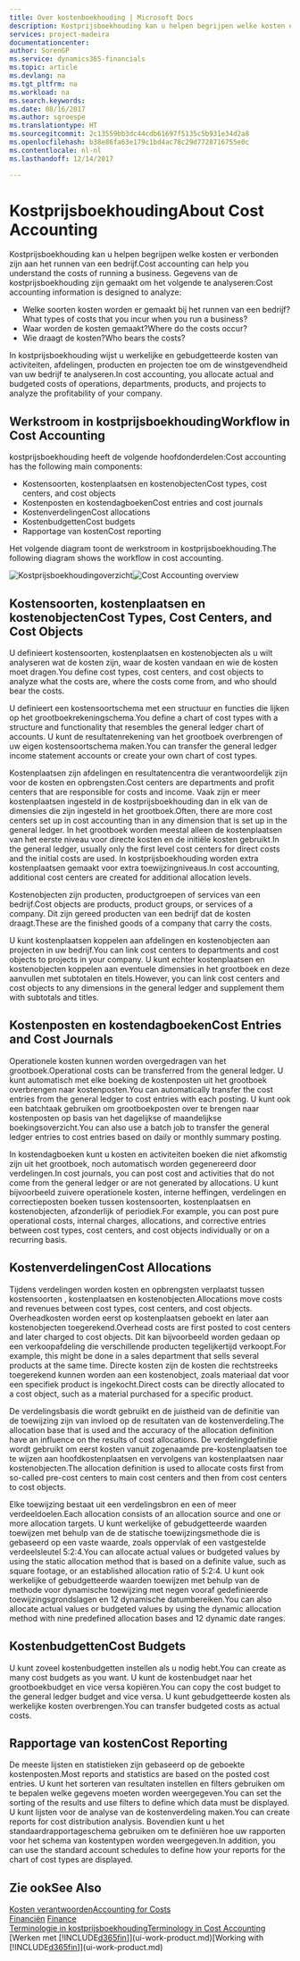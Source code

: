 ```yaml
---
title: Over kostenboekhouding | Microsoft Docs
description: Kostprijsboekhouding kan u helpen begrijpen welke kosten er verbonden zijn aan het runnen van een bedrijf.
services: project-madeira
documentationcenter: 
author: SorenGP
ms.service: dynamics365-financials
ms.topic: article
ms.devlang: na
ms.tgt_pltfrm: na
ms.workload: na
ms.search.keywords: 
ms.date: 08/16/2017
ms.author: sgroespe
ms.translationtype: HT
ms.sourcegitcommit: 2c13559bb3dc44cdb61697f5135c5b931e34d2a8
ms.openlocfilehash: b38e86fa63e179c1bd4ac78c29d7728716755e0c
ms.contentlocale: nl-nl
ms.lasthandoff: 12/14/2017

---
```

# <a name="about-cost-accounting"></a><span data-ttu-id="ff14f-103">Kostprijsboekhouding</span><span class="sxs-lookup"><span data-stu-id="ff14f-103">About Cost Accounting</span></span>
<span data-ttu-id="ff14f-104">Kostprijsboekhouding kan u helpen begrijpen welke kosten er verbonden zijn aan het runnen van een bedrijf.</span><span class="sxs-lookup"><span data-stu-id="ff14f-104">Cost accounting can help you understand the costs of running a business.</span></span> <span data-ttu-id="ff14f-105">Gegevens van de kostprijsboekhouding zijn gemaakt om het volgende te analyseren:</span><span class="sxs-lookup"><span data-stu-id="ff14f-105">Cost accounting information is designed to analyze:</span></span>  

-   <span data-ttu-id="ff14f-106">Welke soorten kosten worden er gemaakt bij het runnen van een bedrijf?</span><span class="sxs-lookup"><span data-stu-id="ff14f-106">What types of costs that you incur when you run a business?</span></span>  
-   <span data-ttu-id="ff14f-107">Waar worden de kosten gemaakt?</span><span class="sxs-lookup"><span data-stu-id="ff14f-107">Where do the costs occur?</span></span>  
-   <span data-ttu-id="ff14f-108">Wie draagt de kosten?</span><span class="sxs-lookup"><span data-stu-id="ff14f-108">Who bears the costs?</span></span>  

<span data-ttu-id="ff14f-109">In kostprijsboekhouding wijst u werkelijke en gebudgetteerde kosten van activiteiten, afdelingen, producten en projecten toe om de winstgevendheid van uw bedrijf te analyseren.</span><span class="sxs-lookup"><span data-stu-id="ff14f-109">In cost accounting, you allocate actual and budgeted costs of operations, departments, products, and projects to analyze the profitability of your company.</span></span>  

## <a name="workflow-in-cost-accounting"></a><span data-ttu-id="ff14f-110">Werkstroom in kostprijsboekhouding</span><span class="sxs-lookup"><span data-stu-id="ff14f-110">Workflow in Cost Accounting</span></span>  
<span data-ttu-id="ff14f-111">kostprijsboekhouding heeft de volgende hoofdonderdelen:</span><span class="sxs-lookup"><span data-stu-id="ff14f-111">Cost accounting has the following main components:</span></span>  

-   <span data-ttu-id="ff14f-112">Kostensoorten, kostenplaatsen en kostenobjecten</span><span class="sxs-lookup"><span data-stu-id="ff14f-112">Cost types, cost centers, and cost objects</span></span>  
-   <span data-ttu-id="ff14f-113">Kostenposten en kostendagboeken</span><span class="sxs-lookup"><span data-stu-id="ff14f-113">Cost entries and cost journals</span></span>  
-   <span data-ttu-id="ff14f-114">Kostenverdelingen</span><span class="sxs-lookup"><span data-stu-id="ff14f-114">Cost allocations</span></span>  
-   <span data-ttu-id="ff14f-115">Kostenbudgetten</span><span class="sxs-lookup"><span data-stu-id="ff14f-115">Cost budgets</span></span>
-   <span data-ttu-id="ff14f-116">Rapportage van kosten</span><span class="sxs-lookup"><span data-stu-id="ff14f-116">Cost reporting</span></span>  

<span data-ttu-id="ff14f-117">Het volgende diagram toont de werkstroom in kostprijsboekhouding.</span><span class="sxs-lookup"><span data-stu-id="ff14f-117">The following diagram shows the workflow in cost accounting.</span></span>  

<span data-ttu-id="ff14f-118">![Kostprijsboekhoudingoverzicht](media/costaccountingoverview.png "CostAccountingOverview")</span><span class="sxs-lookup"><span data-stu-id="ff14f-118">![Cost Accounting overview](media/costaccountingoverview.png "CostAccountingOverview")</span></span>  

## <a name="cost-types-cost-centers-and-cost-objects"></a><span data-ttu-id="ff14f-119">Kostensoorten, kostenplaatsen en kostenobjecten</span><span class="sxs-lookup"><span data-stu-id="ff14f-119">Cost Types, Cost Centers, and Cost Objects</span></span>  
<span data-ttu-id="ff14f-120">U definieert kostensoorten, kostenplaatsen en kostenobjecten als u wilt analyseren wat de kosten zijn, waar de kosten vandaan en wie de kosten moet dragen.</span><span class="sxs-lookup"><span data-stu-id="ff14f-120">You define cost types, cost centers, and cost objects to analyze what the costs are, where the costs come from, and who should bear the costs.</span></span>  

<span data-ttu-id="ff14f-121">U definieert een kostensoortschema met een structuur en functies die lijken op het grootboekrekeningschema.</span><span class="sxs-lookup"><span data-stu-id="ff14f-121">You define a chart of cost types with a structure and functionality that resembles the general ledger chart of accounts.</span></span> <span data-ttu-id="ff14f-122">U kunt de resultatenrekening van het grootboek overbrengen of uw eigen kostensoortschema maken.</span><span class="sxs-lookup"><span data-stu-id="ff14f-122">You can transfer the general ledger income statement accounts or create your own chart of cost types.</span></span>  

<span data-ttu-id="ff14f-123">Kostenplaatsen zijn afdelingen en resultatencentra die verantwoordelijk zijn voor de kosten en opbrengsten.</span><span class="sxs-lookup"><span data-stu-id="ff14f-123">Cost centers are departments and profit centers that are responsible for costs and income.</span></span> <span data-ttu-id="ff14f-124">Vaak zijn er meer kostenplaatsen ingesteld in de kostprijsboekhouding dan in elk van de dimensies die zijn ingesteld in het grootboek.</span><span class="sxs-lookup"><span data-stu-id="ff14f-124">Often, there are more cost centers set up in cost accounting than in any dimension that is set up in the general ledger.</span></span> <span data-ttu-id="ff14f-125">In het grootboek worden meestal alleen de kostenplaatsen van het eerste niveau voor directe kosten en de initiële kosten gebruikt.</span><span class="sxs-lookup"><span data-stu-id="ff14f-125">In the general ledger, usually only the first level cost centers for direct costs and the initial costs are used.</span></span> <span data-ttu-id="ff14f-126">In kostprijsboekhouding worden extra kostenplaatsen gemaakt voor extra toewijzingniveaus.</span><span class="sxs-lookup"><span data-stu-id="ff14f-126">In cost accounting, additional cost centers are created for additional allocation levels.</span></span>  

<span data-ttu-id="ff14f-127">Kostenobjecten zijn producten, productgroepen of services van een bedrijf.</span><span class="sxs-lookup"><span data-stu-id="ff14f-127">Cost objects are products, product groups, or services of a company.</span></span> <span data-ttu-id="ff14f-128">Dit zijn gereed producten van een bedrijf dat de kosten draagt.</span><span class="sxs-lookup"><span data-stu-id="ff14f-128">These are the finished goods of a company that carry the costs.</span></span>  

<span data-ttu-id="ff14f-129">U kunt kostenplaatsen koppelen aan afdelingen en kostenobjecten aan projecten in uw bedrijf.</span><span class="sxs-lookup"><span data-stu-id="ff14f-129">You can link cost centers to departments and cost objects to projects in your company.</span></span> <span data-ttu-id="ff14f-130">U kunt echter kostenplaatsen en kostenobjecten koppelen aan eventuele dimensies in het grootboek en deze aanvullen met subtotalen en titels.</span><span class="sxs-lookup"><span data-stu-id="ff14f-130">However, you can link cost centers and cost objects to any dimensions in the general ledger and supplement them with subtotals and titles.</span></span>  

## <a name="cost-entries-and-cost-journals"></a><span data-ttu-id="ff14f-131">Kostenposten en kostendagboeken</span><span class="sxs-lookup"><span data-stu-id="ff14f-131">Cost Entries and Cost Journals</span></span>  
<span data-ttu-id="ff14f-132">Operationele kosten kunnen worden overgedragen van het grootboek.</span><span class="sxs-lookup"><span data-stu-id="ff14f-132">Operational costs can be transferred from the general ledger.</span></span> <span data-ttu-id="ff14f-133">U kunt automatisch met elke boeking de kostenposten uit het grootboek overbrengen naar kostenposten.</span><span class="sxs-lookup"><span data-stu-id="ff14f-133">You can automatically transfer the cost entries from the general ledger to cost entries with each posting.</span></span> <span data-ttu-id="ff14f-134">U kunt ook een batchtaak gebruiken om grootboekposten over te brengen naar kostenposten op basis van het dagelijkse of maandelijkse boekingsoverzicht.</span><span class="sxs-lookup"><span data-stu-id="ff14f-134">You can also use a batch job to transfer the general ledger entries to cost entries based on daily or monthly summary posting.</span></span>  

<span data-ttu-id="ff14f-135">In kostendagboeken kunt u kosten en activiteiten boeken die niet afkomstig zijn uit het grootboek, noch automatisch worden gegenereerd door verdelingen.</span><span class="sxs-lookup"><span data-stu-id="ff14f-135">In cost journals, you can post cost and activities that do not come from the general ledger or are not generated by allocations.</span></span> <span data-ttu-id="ff14f-136">U kunt bijvoorbeeld zuivere operationele kosten, interne heffingen, verdelingen en correctieposten boeken tussen kostensoorten, kostenplaatsen en kostenobjecten, afzonderlijk of periodiek.</span><span class="sxs-lookup"><span data-stu-id="ff14f-136">For example, you can post pure operational costs, internal charges, allocations, and corrective entries between cost types, cost centers, and cost objects individually or on a recurring basis.</span></span>  

## <a name="cost-allocations"></a><span data-ttu-id="ff14f-137">Kostenverdelingen</span><span class="sxs-lookup"><span data-stu-id="ff14f-137">Cost Allocations</span></span>  
<span data-ttu-id="ff14f-138">Tijdens verdelingen worden kosten en opbrengsten verplaatst tussen kostensoorten , kostenplaatsen en kostenobjecten.</span><span class="sxs-lookup"><span data-stu-id="ff14f-138">Allocations move costs and revenues between cost types, cost centers, and cost objects.</span></span> <span data-ttu-id="ff14f-139">Overheadkosten worden eerst op kostenplaatsen geboekt en later aan kostenobjecten toegerekend.</span><span class="sxs-lookup"><span data-stu-id="ff14f-139">Overhead costs are first posted to cost centers and later charged to cost objects.</span></span> <span data-ttu-id="ff14f-140">Dit kan bijvoorbeeld worden gedaan op een verkoopafdeling die verschillende producten tegelijkertijd verkoopt.</span><span class="sxs-lookup"><span data-stu-id="ff14f-140">For example, this might be done in a sales department that sells several products at the same time.</span></span> <span data-ttu-id="ff14f-141">Directe kosten zijn de kosten die rechtstreeks toegerekend kunnen worden aan een kostenobject, zoals materiaal dat voor een specifiek product is ingekocht.</span><span class="sxs-lookup"><span data-stu-id="ff14f-141">Direct costs can be directly allocated to a cost object, such as a material purchased for a specific product.</span></span>  

<span data-ttu-id="ff14f-142">De verdelingsbasis die wordt gebruikt en de juistheid van de definitie van de toewijzing zijn van invloed op de resultaten van de kostenverdeling.</span><span class="sxs-lookup"><span data-stu-id="ff14f-142">The allocation base that is used and the accuracy of the allocation definition have an influence on the results of cost allocations.</span></span> <span data-ttu-id="ff14f-143">De verdelingdefinitie wordt gebruikt om eerst kosten vanuit zogenaamde pre-kostenplaatsen toe te wijzen aan hoofdkostenplaatsen en vervolgens van kostenplaatsen naar kostenobjecten.</span><span class="sxs-lookup"><span data-stu-id="ff14f-143">The allocation definition is used to allocate costs first from so-called pre-cost centers to main cost centers and then from cost centers to cost objects.</span></span>  

<span data-ttu-id="ff14f-144">Elke toewijzing bestaat uit een verdelingsbron en een of meer verdeeldoelen.</span><span class="sxs-lookup"><span data-stu-id="ff14f-144">Each allocation consists of an allocation source and one or more allocation targets.</span></span> <span data-ttu-id="ff14f-145">U kunt werkelijke of gebudgetteerde waarden toewijzen met behulp van de de statische toewijzingsmethode die is gebaseerd op een vaste waarde, zoals oppervlak of een vastgestelde verdeelsleutel 5:2:4.</span><span class="sxs-lookup"><span data-stu-id="ff14f-145">You can allocate actual values or budgeted values by using the static allocation method that is based on a definite value, such as square footage, or an established allocation ratio of 5:2:4.</span></span> <span data-ttu-id="ff14f-146">U kunt ook werkelijke of gebudgetteerde waarden toewijzen met behulp van de methode voor dynamische toewijzing met negen vooraf gedefinieerde toewijzingsgrondslagen en 12 dynamische datumbereiken.</span><span class="sxs-lookup"><span data-stu-id="ff14f-146">You can also allocate actual values or budgeted values by using the dynamic allocation method with nine predefined allocation bases and 12 dynamic date ranges.</span></span>  

## <a name="cost-budgets"></a><span data-ttu-id="ff14f-147">Kostenbudgetten</span><span class="sxs-lookup"><span data-stu-id="ff14f-147">Cost Budgets</span></span>  
<span data-ttu-id="ff14f-148">U kunt zoveel kostenbudgetten instellen als u nodig hebt.</span><span class="sxs-lookup"><span data-stu-id="ff14f-148">You can create as many cost budgets as you want.</span></span> <span data-ttu-id="ff14f-149">U kunt de kostenbudget naar het grootboekbudget en vice versa kopiëren.</span><span class="sxs-lookup"><span data-stu-id="ff14f-149">You can copy the cost budget to the general ledger budget and vice versa.</span></span> <span data-ttu-id="ff14f-150">U kunt gebudgetteerde kosten als werkelijke kosten overbrengen.</span><span class="sxs-lookup"><span data-stu-id="ff14f-150">You can transfer budgeted costs as actual costs.</span></span>  

## <a name="cost-reporting"></a><span data-ttu-id="ff14f-151">Rapportage van kosten</span><span class="sxs-lookup"><span data-stu-id="ff14f-151">Cost Reporting</span></span>  
<span data-ttu-id="ff14f-152">De meeste lijsten en statistieken zijn gebaseerd op de geboekte kostenposten.</span><span class="sxs-lookup"><span data-stu-id="ff14f-152">Most reports and statistics are based on the posted cost entries.</span></span> <span data-ttu-id="ff14f-153">U kunt het sorteren van resultaten instellen en filters gebruiken om te bepalen welke gegevens moeten worden weergegeven.</span><span class="sxs-lookup"><span data-stu-id="ff14f-153">You can set the sorting of the results and use filters to define which data must be displayed.</span></span> <span data-ttu-id="ff14f-154">U kunt lijsten voor de analyse van de kostenverdeling maken.</span><span class="sxs-lookup"><span data-stu-id="ff14f-154">You can create reports for cost distribution analysis.</span></span> <span data-ttu-id="ff14f-155">Bovendien kunt u het standaardrapportageschema gebruiken om te definiëren hoe uw rapporten voor het schema van kostentypen worden weergegeven.</span><span class="sxs-lookup"><span data-stu-id="ff14f-155">In addition, you can use the standard account schedules to define how your reports for the chart of cost types are displayed.</span></span>  

## <a name="see-also"></a><span data-ttu-id="ff14f-156">Zie ook</span><span class="sxs-lookup"><span data-stu-id="ff14f-156">See Also</span></span>  
 [<span data-ttu-id="ff14f-157">Kosten verantwoorden</span><span class="sxs-lookup"><span data-stu-id="ff14f-157">Accounting for Costs</span></span>](finance-manage-cost-accounting.md)  
 <span data-ttu-id="ff14f-158">[Financiën](finance.md) </span><span class="sxs-lookup"><span data-stu-id="ff14f-158">[Finance](finance.md) </span></span>  
 [<span data-ttu-id="ff14f-159">Terminologie in kostprijsboekhouding</span><span class="sxs-lookup"><span data-stu-id="ff14f-159">Terminology in Cost Accounting</span></span>](finance-terminology-in-cost-accounting.md)  
 <span data-ttu-id="ff14f-160">[Werken met [!INCLUDE[d365fin](includes/d365fin_md.md)]](ui-work-product.md)</span><span class="sxs-lookup"><span data-stu-id="ff14f-160">[Working with [!INCLUDE[d365fin](includes/d365fin_md.md)]](ui-work-product.md)</span></span>

